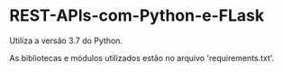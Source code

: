 # REST-APIs-com-Python-e-FLask

Utiliza a versão 3.7 do Python.

As bibliotecas e módulos utilizados estão no arquivo 'requirements.txt'.
